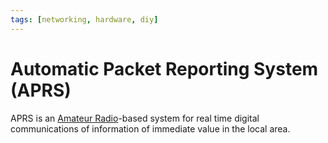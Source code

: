 ```yaml
---
tags: [networking, hardware, diy]
---
```


# Automatic Packet Reporting System (APRS)

APRS is an [Amateur Radio](202408231247.md)-based system for real time digital
communications of information of immediate value in the local area.
